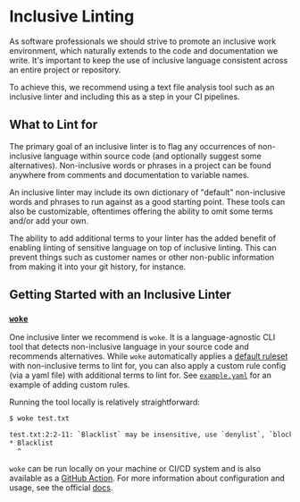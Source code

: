 # Inclusive Linting

As software professionals we should strive to promote an inclusive work environment, which naturally extends to the code and documentation we write. It's important to keep the use of inclusive language consistent across an entire project or repository.

To achieve this, we recommend using a text file analysis tool such as an inclusive linter and including this as a step in your CI pipelines.

## What to Lint for

The primary goal of an inclusive linter is to flag any occurrences of non-inclusive language within source code (and optionally suggest some alternatives). Non-inclusive words or phrases in a project can be found anywhere from comments and documentation to variable names.

An inclusive linter may include its own dictionary of "default" non-inclusive words and phrases to run against as a good starting point. These tools can also be customizable, oftentimes offering the ability to omit some terms and/or add your own.

The ability to add additional terms to your linter has the added benefit of enabling linting of sensitive language on top of inclusive linting. This can prevent things such as customer names or other non-public information from making it into your git history, for instance.

## Getting Started with an Inclusive Linter

### [`woke`]

One inclusive linter we recommend is `woke`. It is a language-agnostic CLI tool that detects non-inclusive language in your source code and recommends alternatives. While `woke` automatically applies a [default ruleset] with non-inclusive terms to lint for, you can also apply a custom rule config (via a yaml file) with additional terms to lint for. See [`example.yaml`] for an example of adding custom rules.

Running the tool locally is relatively straightforward:

```sh
$ woke test.txt

test.txt:2:2-11: `Blacklist` may be insensitive, use `denylist`, `blocklist` instead (warning)
* Blacklist
  ^
```

`woke` can be run locally on your machine or CI/CD system and is also available as a [GitHub Action]. For more information about configuration and usage, see the official [docs].

[`woke`]: https://github.com/get-woke/woke
[default ruleset]: https://github.com/get-woke/woke/blob/main/pkg/rule/default.yaml
[`example.yaml`]: https://github.com/get-woke/woke/blob/main/example.yaml
[GitHub Action]: https://github.com/marketplace/actions/run-woke
[docs]: https://docs.getwoke.tech/
